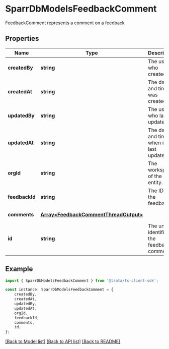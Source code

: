 # SparrDbModelsFeedbackComment

FeedbackComment represents a comment on a feedback

## Properties

Name | Type | Description | Notes
------------ | ------------- | ------------- | -------------
**createdBy** | **string** | The user who created. | [optional] [default to undefined]
**createdAt** | **string** | The date and time it was created. | [optional] [default to undefined]
**updatedBy** | **string** | The user who last updated. | [optional] [default to undefined]
**updatedAt** | **string** | The date and time when it was last updated. | [optional] [default to undefined]
**orgId** | **string** | The workspace of the entity. | [optional] [default to undefined]
**feedbackId** | **string** | The ID of the feedback | [default to undefined]
**comments** | [**Array&lt;FeedbackCommentThreadOutput&gt;**](FeedbackCommentThreadOutput.md) |  | [default to undefined]
**id** | **string** | The unique identifier of the feedback comment | [optional] [default to undefined]

## Example

```typescript
import { SparrDbModelsFeedbackComment } from '@trata/ts-client-sdk';

const instance: SparrDbModelsFeedbackComment = {
    createdBy,
    createdAt,
    updatedBy,
    updatedAt,
    orgId,
    feedbackId,
    comments,
    id,
};
```

[[Back to Model list]](../README.md#documentation-for-models) [[Back to API list]](../README.md#documentation-for-api-endpoints) [[Back to README]](../README.md)
